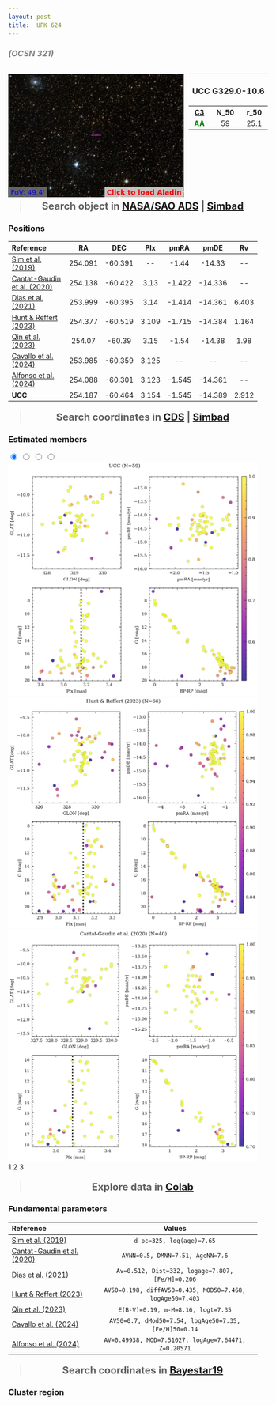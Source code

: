 ```yaml
---
layout: post
title:  UPK 624
---
```

<h3><span style="color: #808080;"><i>(OCSN 321)</i></span></h3><div style="display: flex; justify-content: space-between; width:720px;height:250px">
<div style="text-align: center;">

<!-- Static image + data attributes for FOV and target -->
<img id="aladin_img"
     data-umami-event="aladin_load"
     src="https://raw.githubusercontent.com/ucc23/Q4N/main/plots/aladin/upk624.webp"
     alt="Click to load Aladin Lite" 
     style="width:355px;height:250px; cursor: pointer;"
     data-fov="0.837" 
     data-target="254.187 -60.464"/>
<!-- Div to contain Aladin Lite viewer -->
<div id="aladin-lite-div" style="width:355px;height:250px;display:none;"></div>
<!-- Aladin Lite script (will be loaded after the image is clicked) -->
<script src="{{ site.baseurl }}/scripts/aladin_load.js"></script>

</div>
<!-- Left block -->

<table style="width:355px;height:250px;">
  <!-- Row 1 (title) -->
  <tr>
    <td colspan="5"><h3>UCC G329.0-10.6</h3></td>
  </tr>
  <!-- Row 2 -->
  <tr>
    <th style="text-align: center;"><a href="https://ucc.ar/faq#what-is-the-c3-parameter" title="Combined class">C3</a></th>
    <th style="text-align: center;"><div title="Stars with membership probability >50%">N_50</div></th>
    <th style="text-align: center;"><div title="Radius that contains half the members [arcmin]">r_50</div></th>
  </tr>
  <!-- Row 3 -->
  <tr>
    <td style="text-align: center;"><span style="color: green; font-weight: bold;">A</span><span style="color: green; font-weight: bold;">A</span></td>
    <td style="text-align: center;">59</td>
    <td style="text-align: center;">25.1</td>
  </tr>
</table>
</div>

> <p style="text-align:center; font-weight: bold; font-size:20px">Search object in <a data-umami-event="nasa_search" href="https://ui.adsabs.harvard.edu/search/q=%20collection%3Aastronomy%20body%3A%22UPK%20624%22&sort=date%20desc%2C%20bibcode%20desc&p_=0" target="_blank">NASA/SAO ADS</a> | <a data-umami-event="simbad_search" href="https://simbad.cds.unistra.fr/simbad/sim-id-refs?Ident=upk624" target="_blank">Simbad</a></p>


### Positions

| Reference    | RA    | DEC   | Plx  | pmRA  | pmDE   |  Rv  |
| :---         | :---: | :---: | :---: | :---: | :---: | :---: |
|[Sim et al. (2019)](https://ui.adsabs.harvard.edu/abs/2019JKAS...52..145S) | 254.091 | -60.391 | -- | -1.44 | -14.33 | -- |
|[Cantat-Gaudin et al. (2020)](https://ui.adsabs.harvard.edu/abs/2020A%26A...640A...1C) | 254.138 | -60.422 | 3.13 | -1.422 | -14.336 | -- |
|[Dias et al. (2021)](https://ui.adsabs.harvard.edu/abs/2021MNRAS.504..356D) | 253.999 | -60.395 | 3.14 | -1.414 | -14.361 | 6.403 |
|[Hunt & Reffert (2023)](https://ui.adsabs.harvard.edu/abs/2023A%26A...673A.114H) | 254.377 | -60.519 | 3.109 | -1.715 | -14.384 | 1.164 |
|[Qin et al. (2023)](https://ui.adsabs.harvard.edu/abs/2023ApJS..265...12Q) | 254.07 | -60.39 | 3.15 | -1.54 | -14.38 | 1.98 |
|[Cavallo et al. (2024)](https://ui.adsabs.harvard.edu/abs/2024AJ....167...12C) | 253.985 | -60.359 | 3.125 | -- | -- | -- |
|[Alfonso et al. (2024)](https://ui.adsabs.harvard.edu/abs/2024A%26A...689A..18A) | 254.088 | -60.301 | 3.123 | -1.545 | -14.361 | -- |
| **UCC** |254.187 | -60.464 | 3.154 | -1.545 | -14.389 | 2.912 |

> <p style="text-align:center; font-weight: bold; font-size:20px">Search coordinates in <a data-umami-event="cds_coord_search" href="https://cdsportal.u-strasbg.fr/?target=254.187,-60.464" target="_blank">CDS</a> | <a data-umami-event="simbad_coord_search" href="https://simbad.cds.unistra.fr/mobile/object_list.html?coord=254.187%20-60.464&output=json&radius=5&userEntry=upk624" target="_blank">Simbad</a></p>

### Estimated members

<div class="carousel">
<input type="radio" name="radio-btn" id="slide1" checked>
<input type="radio" name="radio-btn" id="slide1">
<input type="radio" name="radio-btn" id="slide2">
<input type="radio" name="radio-btn" id="slide3">
<div class="slides">
<div class="slide">
<a href="https://raw.githubusercontent.com/ucc23/Q4N/main/plots/UCC/upk624.webp" target="_blank">
<img src="https://raw.githubusercontent.com/ucc23/Q4N/main/plots/UCC/upk624.webp" alt="UPK 624 UCC">
</a>
</div>
<div class="slide">
<a href="https://raw.githubusercontent.com/ucc23/Q4N/main/plots/HUNT23/upk624.webp" target="_blank">
<img src="https://raw.githubusercontent.com/ucc23/Q4N/main/plots/HUNT23/upk624.webp" alt="UPK 624 HUNT23">
</a>
</div>
<div class="slide">
<a href="https://raw.githubusercontent.com/ucc23/Q4N/main/plots/CANTAT20/upk624.webp" target="_blank">
<img src="https://raw.githubusercontent.com/ucc23/Q4N/main/plots/CANTAT20/upk624.webp" alt="UPK 624 CANTAT20">
</a>
</div>
</div>
<div class="indicators">
<label for="slide1">1</label>
<label for="slide2">2</label>
<label for="slide3">3</label>
</div>
</div>


> <p style="text-align:center; font-weight: bold; font-size:20px">Explore data in <a data-umami-event="colab" href="https://colab.research.google.com/github/ucc23/ucc/blob/main/assets/notebook.ipynb" target="_blank">Colab</a></p>


### Fundamental parameters

| Reference |  Values |
| :---      |  :---:  |
| [Sim et al. (2019)](https://ui.adsabs.harvard.edu/abs/2019JKAS...52..145S) | `d_pc=325, log(age)=7.65` |
| [Cantat-Gaudin et al. (2020)](https://ui.adsabs.harvard.edu/abs/2020A%26A...640A...1C) | `AVNN=0.5, DMNN=7.51, AgeNN=7.6` |
| [Dias et al. (2021)](https://ui.adsabs.harvard.edu/abs/2021MNRAS.504..356D) | `Av=0.512, Dist=332, logage=7.807, [Fe/H]=0.206` |
| [Hunt & Reffert (2023)](https://ui.adsabs.harvard.edu/abs/2023A%26A...673A.114H) | `AV50=0.198, diffAV50=0.435, MOD50=7.468, logAge50=7.403` |
| [Qin et al. (2023)](https://ui.adsabs.harvard.edu/abs/2023ApJS..265...12Q) | `E(B-V)=0.19, m-M=8.16, logt=7.35` |
| [Cavallo et al. (2024)](https://ui.adsabs.harvard.edu/abs/2024AJ....167...12C) | `AV50=0.7, dMod50=7.54, logAge50=7.35, [Fe/H]50=0.14` |
| [Alfonso et al. (2024)](https://ui.adsabs.harvard.edu/abs/2024A%26A...689A..18A) | `AV=0.49938, MOD=7.51027, logAge=7.64471, Z=0.20571` |

> <p style="text-align:center; font-weight: bold; font-size:20px">Search coordinates in <a data-umami-event="bayestar" href="http://argonaut.skymaps.info/query?lon=329.038%20&lat=-10.687&coordsys=gal&mapname=bayestar2019" target="_blank">Bayestar19</a></p>


### Cluster region

<html lang="en">
  <body>
    <center>
    <div id="plot-params"
         data-oc-name="upk624"
         data-ra-center="254.14"
         data-dec-center="-60.42"
         data-rad-deg="25.1"
         data-plx="3.154">
    </div>
    <div id="plot-container">
        <div id="plot"></div>
    </div>
    <script defer type="module" src="{{ site.baseurl }}/scripts/radec_scatter.js"></script>
    </center>
  </body>
</html>
<br>
